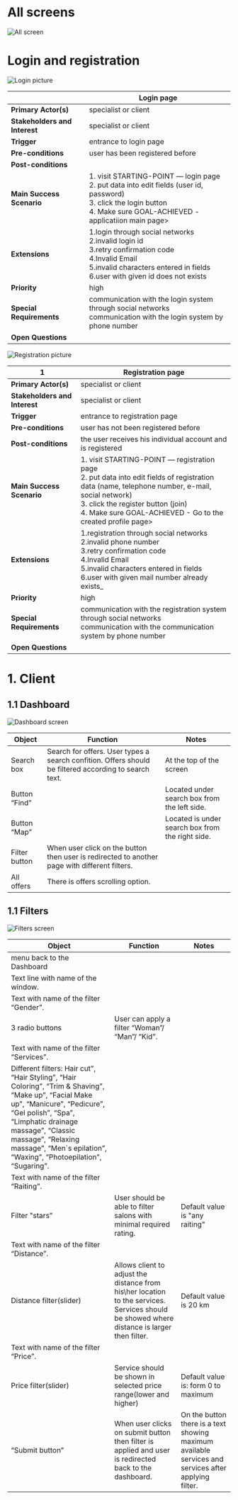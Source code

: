 # All screens
![All screen](https://github.com/Kaylas3000/beautify/blob/master/Client-Figma-Screens/All-screens.png)
# Login and registration


![Login picture](https://github.com/Kaylas3000/beautify/blob/master/SignUp-1.png)

|  | **Login page** |
| --- | --- |
| **Primary Actor(s)**| specialist or client |
| **Stakeholders and Interest** | specialist or client |
| **Trigger** | entrance to login page |
| **Pre-conditions**  | user has been registered before | 
| **Post-conditions** |  | 
| **Main Success Scenario** |  1. visit STARTING-POINT — login page <br>  2. put data into edit fields (user id, password)<br> 3. click the login button <br> 4. Make sure GOAL-ACHIEVED - applicatiion main page> |
| **Extensions** | 1.login through social networks<br> 2.invalid login id<br> 3.retry confirmation code<br> 4.Invalid Email<br> 5.invalid characters entered in fields<br> 6.user with given id does not exists |
| **Priority** | high|
| **Special Requirements** |communication with the login system through social networks <br> communication with the login system by phone number|
|**Open Questions** |  |

![Registration picture](https://github.com/Kaylas3000/beautify/blob/master/SignUp-2.png)

| **1** | **Registration page** |
| --- | --- |
| **Primary Actor(s)**| specialist or client |
| **Stakeholders and Interest** | specialist or client |
| **Trigger** | entrance to registration page |
| **Pre-conditions** | user has not been registered before | 
| **Post-conditions** | the user receives his individual account and is registered | 
| **Main Success Scenario** |  1. visit STARTING-POINT — registration page <br>  2. put data into edit fields of registration data (name, telephone number, e-mail, social network)<br> 3. click the register button (join)<br> 4. Make sure GOAL-ACHIEVED - Go to the created profile page> |
| **Extensions** | 1.registration through social networks<br> 2.invalid phone number<br> 3.retry confirmation code<br> 4.Invalid Email<br> 5.invalid characters entered in fields<br> 6.user with given mail number already exists_ |
| **Priority** | high|
| **Special Requirements** |communication with the registration system through social networks <br> communication with the communication system by phone number|
|**Open Questions** |  |


# 1. Client
## 1.1 Dashboard
![Dashboard screen](https://github.com/Kaylas3000/beautify/blob/master/Client-Figma-Screens/Android%20-%2012CLI.png)


| **Object** | **Function** | **Notes** |
| --- | --- | --- |
|Search box|Search for offers. User types a search confition. Offers should be filtered according to search text.|At the top of the screen|
|Button “Find”||Located under search box from the left side.|
|Button “Map”||Located is under search box from the right side.|
|Filter button|When user click on the button then user is redirected to another page with different filters.||
|All offers|There is offers scrolling option.||

## 1.1 Filters
![Filters screen](https://github.com/Kaylas3000/beautify/blob/master/Client-Figma-Screens/Android%20-%2015CLI.png)

| **Object** | **Function** | **Notes** |
| --- | --- | --- |
|menu back to the Dashboard|||
|Text line with name of the window.||
|Text with name of the filter “Gender”.||
| 3 radio buttons|User can apply a filter “Woman”/ “Man”/ “Kid”.||
|Text with name of the filter “Services”.||
|Different filters: Hair cut”, “Hair Styling”, “Hair Coloring”, “Trim & Shaving”, “Make up”, “Facial Make up”, “Manicure”, “Pedicure”, “Gel polish”, “Spa”, “Limphatic drainage massage”, “Classic massage”, “Relaxing massage”, “Men`s epilation”, “Waxing”, “Photoepilation”, “Sugaring”.||
|Text with name of the filter “Raiting”.||
|Filter "stars"|User should be able to filter salons with minimal required rating.|Default value is "any raiting"|
|Text with name of the filter “Distance”.||
|Distance filter(slider)|Allows client to adjust the distance from his\her location to the services. Services should be showed where distance is larger then filter.|Default value is 20 km|
|Text with name of the filter “Price”.||
|Price filter(slider)|Service should be shown in selected price range(lower and higher)|Default value is: form 0 to maximum|
|“Submit button” |When user clicks on submit button then filter is applied and user is redirected back to the dashboard.|On the button there is a text showing maximum available services and services after applying filter.|
